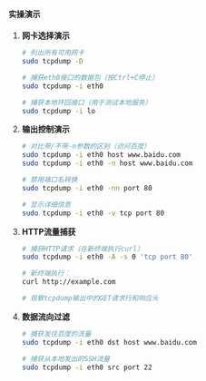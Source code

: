 #### **实操演示**
1. **网卡选择演示**  
   ```bash
   # 列出所有可用网卡
   sudo tcpdump -D
   
   # 捕获eth0接口的数据包（按Ctrl+C停止）
   sudo tcpdump -i eth0
   
   # 捕获本地环回接口（用于测试本地服务）
   sudo tcpdump -i lo
   ```

2. **输出控制演示**  
   ```bash
   # 对比带/不带-n参数的区别（访问百度）
   sudo tcpdump -i eth0 host www.baidu.com
   sudo tcpdump -i eth0 -n host www.baidu.com
   
   # 禁用端口名转换
   sudo tcpdump -i eth0 -nn port 80
   
   # 显示详细信息
   sudo tcpdump -i eth0 -v tcp port 80
   ```

3. **HTTP流量捕获**  
   ```bash
   # 捕获HTTP请求（在新终端执行curl）
   sudo tcpdump -i eth0 -A -s 0 'tcp port 80'
   
   # 新终端执行：
   curl http://example.com
   
   # 观察tcpdump输出中的GET请求行和响应头
   ```

4. **数据流向过滤**  
   ```bash
   # 捕获发往百度的流量
   sudo tcpdump -i eth0 dst host www.baidu.com
   
   # 捕获从本地发出的SSH流量
   sudo tcpdump -i eth0 src port 22
   ```
